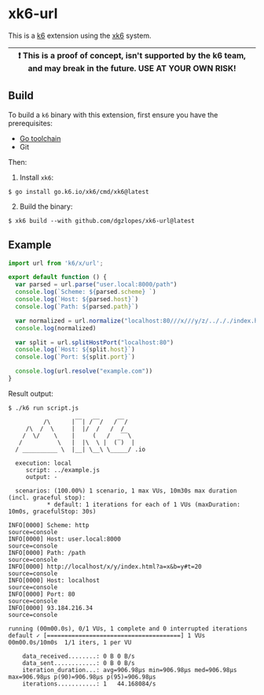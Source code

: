 # xk6-url

This is a [k6](https://go.k6.io/k6) extension using the [xk6](https://github.com/grafana/xk6) system.

| :exclamation: This is a proof of concept, isn't supported by the k6 team, and may break in the future. USE AT YOUR OWN RISK! |
|------|

## Build

To build a `k6` binary with this extension, first ensure you have the prerequisites:

- [Go toolchain](https://go101.org/article/go-toolchain.html)
- Git

Then:

1. Install `xk6`:
  ```shell
  $ go install go.k6.io/xk6/cmd/xk6@latest
  ```

2. Build the binary:
  ```shell
  $ xk6 build --with github.com/dgzlopes/xk6-url@latest
  ```

## Example

```javascript
import url from 'k6/x/url';

export default function () {
  var parsed = url.parse("user.local:8000/path")
  console.log(`Scheme: ${parsed.scheme} `)
  console.log(`Host: ${parsed.host}`)
  console.log(`Path: ${parsed.path}`)

  var normalized = url.normalize("localhost:80///x///y/z/../././index.html?b=y&a=x#t=20")
  console.log(normalized)

  var split = url.splitHostPort("localhost:80")
  console.log(`Host: ${split.host}`)
  console.log(`Port: ${split.port}`)

  console.log(url.resolve("example.com"))
}
```

Result output:

```
$ ./k6 run script.js

          /\      |‾‾| /‾‾/   /‾‾/   
     /\  /  \     |  |/  /   /  /    
    /  \/    \    |     (   /   ‾‾\  
   /          \   |  |\  \ |  (‾)  | 
  / __________ \  |__| \__\ \_____/ .io

  execution: local
     script: ../example.js
     output: -

  scenarios: (100.00%) 1 scenario, 1 max VUs, 10m30s max duration (incl. graceful stop):
           * default: 1 iterations for each of 1 VUs (maxDuration: 10m0s, gracefulStop: 30s)

INFO[0000] Scheme: http                                  source=console
INFO[0000] Host: user.local:8000                         source=console
INFO[0000] Path: /path                                   source=console
INFO[0000] http://localhost/x/y/index.html?a=x&b=y#t=20  source=console
INFO[0000] Host: localhost                               source=console
INFO[0000] Port: 80                                      source=console
INFO[0000] 93.184.216.34                                 source=console

running (00m00.0s), 0/1 VUs, 1 complete and 0 interrupted iterations
default ✓ [======================================] 1 VUs  00m00.0s/10m0s  1/1 iters, 1 per VU

    data_received........: 0 B 0 B/s
    data_sent............: 0 B 0 B/s
    iteration_duration...: avg=906.98µs min=906.98µs med=906.98µs max=906.98µs p(90)=906.98µs p(95)=906.98µs
    iterations...........: 1   44.168084/s
```
